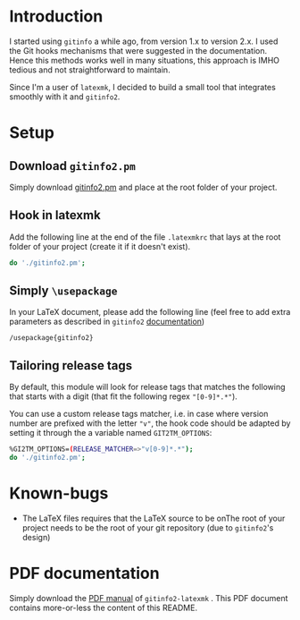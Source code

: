 # Introduction
I started using `gitinfo` a while ago, from version 1.x to version 2.x. I used the Git hooks mechanisms that were suggested in the documentation. Hence this methods works well in many situations, this approach is IMHO tedious and not straightforward to maintain.

Since I'm a user of `latexmk`, I decided to build a small tool that integrates smoothly with it and `gitinfo2`.
# Setup
## Download `gitinfo2.pm`

Simply download [gitinfo2.pm](https://raw.githubusercontent.com/rbarazzutti/gitinfo2-latexmk/0.0.1/gitinfo2.pm) and place at the root folder of your project.

## Hook in latexmk
Add the following line at the end of the file `.latexmkrc` that lays at the root folder of your project (create it if it doesn't exist).

``` sh
do './gitinfo2.pm';
``` 

## Simply `\usepackage` 
In your LaTeX document, please add the following line (feel free to add extra parameters as described in `gitinfo2` [documentation](http://mirror.switch.ch/ftp/mirror/tex/macros/latex/contrib/gitinfo2/gitinfo2.pdf))

```
/usepackage{gitinfo2}
```

## Tailoring release tags
By default, this module will look for release tags that matches the following that starts with a digit (that fit the following regex `"[0-9]*.*"`).


You can use a custom release tags matcher, i.e. in case where version number are prefixed with the letter `"v"`, the hook code should be adapted by setting it through the a variable named `GIT2TM_OPTIONS`:

``` sh
%GI2TM_OPTIONS=(RELEASE_MATCHER=>"v[0-9]*.*");
do './gitinfo2.pm';
```


# Known-bugs
- The LaTeX files requires that the LaTeX source to be onThe root of your project needs to be the root of your git repository (due to `gitinfo2`'s design)

# PDF documentation
Simply download the [PDF manual](https://raw.githubusercontent.com/rbarazzutti/gitinfo2-latexmk/bin0.0.1/readme.pdf) of `gitinfo2-latexmk` . This PDF document contains more-or-less the content of this README.